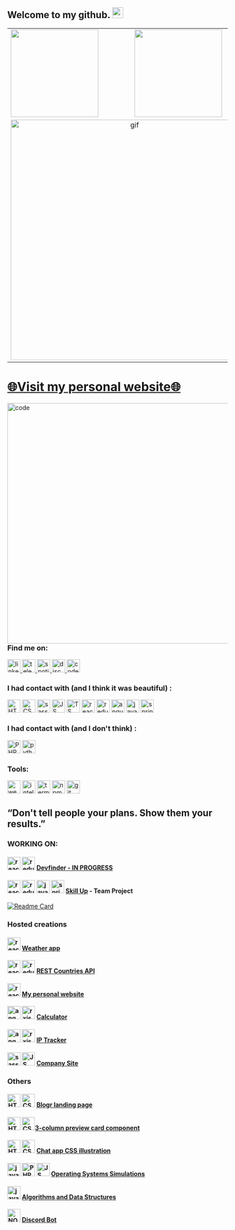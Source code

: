 ## Welcome to my github. <img src="https://media.giphy.com/media/hvRJCLFzcasrR4ia7z/giphy.gif" width="25px">
<table>
  <tr>
    <td valign="top">
      <img src="https://github-readme-stats.vercel.app/api/top-langs/?username=radzikoska123&langs_count=15&layout=compact&show_icons=true&icon_color=34abeb&theme=radical" height="200" /></td>
    <td valign="top"><img src="https://github-readme-stats.vercel.app/api?username=radzikoska123&show_icons=true&theme=radical" height="200" /></td>
  </tr>
  <tr>
  <td colspan="2" align="center">
    <a href="https://www.codewars.com/users/radzikoska123">
    <img align="center" src="https://www.codewars.com/users/radzikoska123/badges/large" alt="gif" width="550"/>
    </a>
    </td>
  </tr>
</table>
<!-- https://www.codewars.com/users/radzikoska123/badges/large -->
<a href="https://jakub-radzik.ovh"><h1>🌐Visit my personal website🌐</h1></a>
<img align="right" src="https://raw.githubusercontent.com/abhisheknaiidu/abhisheknaiidu/master/code.gif" alt="code" width="550"/>

<!-- <img align="right" src="https://github.com/radzikoska123/radzikoska123/blob/main/icons/pepe1.gif" alt="gif" width="550"/> -->
<!-- <img align="right" src="https://github.com/radzikoska123/radzikoska123/blob/main/icons/programming.gif" alt="gif" width="550"/> -->
<div>

### Find me on:
<div>
  
  <a href="https://www.linkedin.com/in/jakub-radzik-726682174/">
    <img src="https://github.com/radzikoska123/radzikoska123/blob/main/icons/linkedin.svg" alt="linkedin" width="30"/>
  </a>
  
  <a href="https://t.me/KubusRadzik">
    <img src="https://github.com/radzikoska123/radzikoska123/blob/main/icons/telegram.svg" alt="telegram" width="30"/>
  </a>  
  
  <a href="https://open.spotify.com/user/jradzik4?si=ba57331227964218">
    <img src="https://github.com/radzikoska123/radzikoska123/blob/main/icons/spotify.svg" alt="spotify" width="30"/>
  </a>
  
  <a href="https://discordapp.com/users/626702618298941449">
    <img src="https://github.com/radzikoska123/radzikoska123/blob/main/icons/discord.svg" alt="discord" width="30"/>
  </a>
  
  <a href="https://www.codewars.com/users/radzikoska123">
    <img src="https://github.com/radzikoska123/radzikoska123/blob/main/icons/codewars.svg" alt="codewars" width="30"/>
  </a>
  
</div>

<div>
  
 
### I had contact with (and I think it was beautiful) :
  
<div align="left">
<img src="https://github.com/radzikoska123/radzikoska123/blob/main/icons/html.png" alt="HTML" width="30"/>
<img src="https://github.com/radzikoska123/radzikoska123/blob/main/icons/css-3.png" alt="CSS" width="30"/>
<img src="https://github.com/radzikoska123/radzikoska123/blob/main/icons/sass.svg" alt="sass" width="30"/>
<img src="https://github.com/radzikoska123/radzikoska123/blob/main/icons/js.png" alt="JS" width="30"/>
<img src="https://github.com/radzikoska123/radzikoska123/blob/main/icons/typescript.png" alt="TS" width="30"/>
<img src="https://github.com/radzikoska123/radzikoska123/blob/main/icons/react.png" alt="react" width="30"/>
<img src="https://github.com/radzikoska123/radzikoska123/blob/main/icons/redux.png" alt="redux" width="30"/>
<img src="https://github.com/radzikoska123/radzikoska123/blob/main/icons/angular.svg" alt="angular" width="30"/>
<img src="https://github.com/radzikoska123/radzikoska123/blob/main/icons/java.png" alt="java" width="30"/>
<img src="https://github.com/radzikoska123/radzikoska123/blob/main/icons/spring-logo.png" alt="spring" width="30"/>
</div>
  
  
### I had contact with (and I don't think) :
<div>
<img src="https://github.com/radzikoska123/radzikoska123/blob/main/icons/php.png" alt="PHP" width="30"/>
<img src="https://github.com/radzikoska123/radzikoska123/blob/main/icons/python.png" alt="python" width="30"/>
</div>
  
<!-- ### Back-end stack: -->
<!-- <div align="left"> -->
<!-- </div> -->

### Tools:
<div>
<img src="https://github.com/radzikoska123/radzikoska123/blob/main/icons/webstorm.png" alt="webstorm" width="30"/>
<img src="https://github.com/radzikoska123/radzikoska123/blob/main/icons/intellij.png" alt="intellij" width="30"/>
<img src="https://github.com/radzikoska123/radzikoska123/blob/main/icons/terminal.png" alt="terminal" width="30"/>
<img src="https://github.com/radzikoska123/radzikoska123/blob/main/icons/npm-1.png" alt="npm" width="30"/>
<img src="https://github.com/radzikoska123/radzikoska123/blob/main/icons/git.png" alt="git" width="30"/>
</div>

## “Don't tell people your plans. Show them your results.”

### WORKING ON:

  
  
#### <img src="https://github.com/radzikoska123/radzikoska123/blob/main/icons/react.png" alt="react" width="30"/> <img src="https://github.com/radzikoska123/radzikoska123/blob/main/icons/redux.png" alt="redux" width="30"/> <a href="https://radzikoska123.github.io/devfinder/">Devfinder - IN PROGRESS</a>
  
#### <img src="https://github.com/radzikoska123/radzikoska123/blob/main/icons/react.png" alt="react" width="30"/> <img src="https://github.com/radzikoska123/radzikoska123/blob/main/icons/redux.png" alt="redux" width="30"/> <img src="https://github.com/radzikoska123/radzikoska123/blob/main/icons/java.png" alt="java" width="30"/> <img src="https://github.com/radzikoska123/radzikoska123/blob/main/icons/spring-logo.png" alt="spring" width="30"/> <a href="https://github.com/Future-Developers-Lab/Skill-Up">Skill Up</a> - Team Project
  [![Readme Card](https://github-readme-stats.vercel.app/api/pin/?username=Future-Developers-Lab&repo=Skill-Up&theme=radical)](https://github.com/anuraghazra/github-readme-stats)

  
  
### Hosted creations
#### <img src="https://github.com/radzikoska123/radzikoska123/blob/main/icons/react.png" alt="react" width="30"/> <a href="https://radzikoska123.github.io/weatherApp/">Weather app</a>

#### <img src="https://github.com/radzikoska123/radzikoska123/blob/main/icons/react.png" alt="react" width="30"/> <img src="https://github.com/radzikoska123/radzikoska123/blob/main/icons/redux.png" alt="redux" width="30"/> <a href="https://radzikoska123.github.io/countries/">REST Countries API</a>
#### <img src="https://github.com/radzikoska123/radzikoska123/blob/main/icons/react.png" alt="react" width="30"/> <a href="https://jakub-radzik.ovh/">My personal website</a>
#### <img src="https://github.com/radzikoska123/radzikoska123/blob/main/icons/angular.svg" alt="angular" width="30"/> <img src="https://github.com/radzikoska123/radzikoska123/blob/main/icons/rxjs.png" alt="rxjs" width="30"/> <a href="https://radzikoska123.github.io/challenge5host/">Calculator</a>
#### <img src="https://github.com/radzikoska123/radzikoska123/blob/main/icons/angular.svg" alt="angular" width="30"/> <img src="https://github.com/radzikoska123/radzikoska123/blob/main/icons/rxjs.png" alt="rxjs" width="30"/> <a href="https://radzikoska123.github.io/ip-tracker/">IP Tracker</a>
#### <img src="https://github.com/radzikoska123/radzikoska123/blob/main/icons/sass.svg" alt="sass" width="30"/> <img src="https://github.com/radzikoska123/radzikoska123/blob/main/icons/js.png" alt="JS" width="30"/> <a href="https://bruk-systempol.pl/">Company Site</a>

### Others
#### <img src="https://github.com/radzikoska123/radzikoska123/blob/main/icons/html.png" alt="HTML" width="30"/> <img src="https://github.com/radzikoska123/radzikoska123/blob/main/icons/css-3.png" alt="CSS" width="30"/> <a href="https://github.com/radzikoska123/Challenges">Blogr landing page</a>
#### <img src="https://github.com/radzikoska123/radzikoska123/blob/main/icons/html.png" alt="HTML" width="30"/> <img src="https://github.com/radzikoska123/radzikoska123/blob/main/icons/css-3.png" alt="CSS" width="30"/><a href="https://github.com/radzikoska123/Challenges">3-column preview card component</a>
#### <img src="https://github.com/radzikoska123/radzikoska123/blob/main/icons/html.png" alt="HTML" width="30"/> <img src="https://github.com/radzikoska123/radzikoska123/blob/main/icons/css-3.png" alt="CSS" width="30"/> <a href="https://github.com/radzikoska123/Challenges">Chat app CSS illustration</a>
#### <img src="https://github.com/radzikoska123/radzikoska123/blob/main/icons/java.png" alt="java" width="30"/> <img src="https://github.com/radzikoska123/radzikoska123/blob/main/icons/php.png" alt="PHP" width="30"/> <img src="https://github.com/radzikoska123/radzikoska123/blob/main/icons/js.png" alt="JS" width="30"/>  <a href="https://github.com/radzikoska123/Operating-Systems-Laboratory">Operating Systems Simulations</a>
#### <img src="https://github.com/radzikoska123/radzikoska123/blob/main/icons/java.png" alt="java" width="30"/> <a href="https://github.com/radzikoska123/Algorithms-and-data-structures">Algorithms and Data Structures</a>
#### <img src="https://github.com/radzikoska123/radzikoska123/blob/main/icons/node.png" alt="NODE" width="30"/> <a href="https://github.com/radzikoska123/DiscordBot">Discord Bot</a>


  
<!-- ### Learning: -->
<!-- <div> -->
<!-- <img src="https://github.com/radzikoska123/radzikoska123/blob/main/icons/node.png" alt="NODE" width="30"/> -->
<!-- <img src="https://github.com/radzikoska123/radzikoska123/blob/main/icons/junit5.png" alt="junit5" width="30"/> -->
<!-- <img src="https://github.com/radzikoska123/radzikoska123/blob/main/icons/maven.png" alt="maven" width="25"/> -->
<!-- <img src="https://github.com/radzikoska123/radzikoska123/blob/main/icons/mockito.png" alt="mockito" width="60"/> -->
<!-- </div> -->

<!-- ### Basic knowledge: -->


</div>



<!--
**radzikoska123/radzikoska123** is a ✨ _special_ ✨ repository because its `README.md` (this file) appears on your GitHub profile.

Here are some ideas to get you started:

- 🔭 I’m currently working on ...
- 🌱 I’m currently learning ...
- 👯 I’m looking to collaborate on ...
- 🤔 I’m looking for help with ...
- 💬 Ask me about ...
- 📫 How to reach me: ...
- 😄 Pronouns: ...
- ⚡ Fun fact: ...
-->
